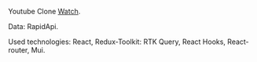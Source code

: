 Youtube Clone
[Watch](https://alilenko.github.io/youtube_clone/).

Data: RapidApi.

Used technologies: React, Redux-Toolkit: RTK Query, React Hooks, React-router, Mui.
